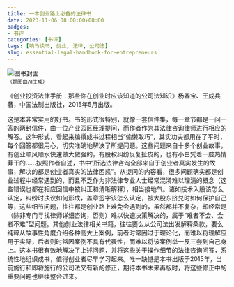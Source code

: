 ```yaml
---
title: 一本创业路上必备的法律书
date: 2023-11-06 08:00:00+08:00
badges:
- 书评
categories: [书评]
tags: [响马读书, 创业, 法律, 公司法]
slug: essential-legal-handbook-for-entrepreneurs
---
```


<div class="p-3 text-center">
  <img class="img-fluid" src="/images/2023/1106/book-cover.png" alt="图书封面" style="max-width:400px; max-height:400px;">
  <div><small>（题图由AI生成）</small></div>
</div>

《创业投资法律手册：那些你在创业时应该知道的公司法知识》杨春宝、王成兵 著，中国法制出版社，2015年5月出版。

这是本非常实用的好书。书的形式很特别，就像一套信件集，每一章节都是一问一答的两封信件，由一位产业园区经理提问，而作者作为其法律咨询律师进行相应的解答。这种形式，看起来编撰成书过程相当“偷懒取巧”，其实功夫都用在了平时，每个回答都很用心，切实准确地解决了所提问题。这些问题来自十多个创业故事，有创业顺风顺水快速做大做强的，有股权纠纷反复扯皮的，也有小白凭着一腔热情莽干的……按照作者自述，书中“所选法律咨询全部来自于创业者真实发生的故事，解决的都是创业者真实的法律困惑”。从提问的内容看，很多问题确实都是创业过程中经常遇到的，而且不乏作为非法律专业人士经常混淆难以理清的概念（这些错误也都在相应回信中被纠正和清晰解释），相当接地气。诸如技术入股该怎么认定，纠纷时决议如何形成，盖章签字该怎么认定，被大股东挤兑时如何保护自己等，这些细节问题，往往都是创业路上难免会遇到的，虽然都并不复杂，却经常是（除非专门寻找律师详细咨询，否则）难以快速决策解决的，属于“难者不会、会者不难”型问题。其他创业法律相关书籍，往往要么从公司法出发解释条款，要么纯粹从故事性角度介绍各种高大上案例，前者时常因过于理论化，而难以将理解应用于实际，后者则时常因案例不具有代表性，而难以将该案例举一反三套到自己身上。这本书很有效地解决了上述问题，并将这些关于操作细节的法律咨询问答，系统性地组织成书，值得创业者尽早学习起来。唯一缺憾是本书出版于2015年，当前施行和即将施行的公司法又有新的修正，期待本书未来再版时，将这些修正中的重要问题也继续整合进来。
